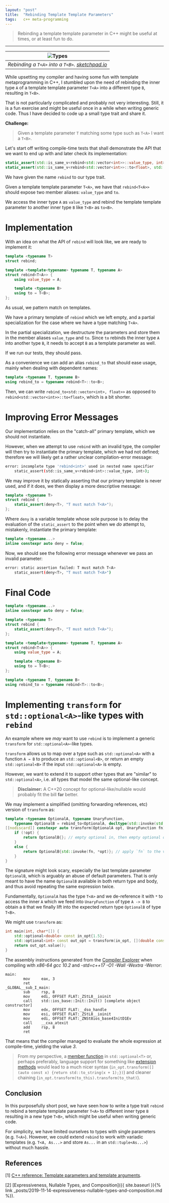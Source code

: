 ```yaml
---
layout: "post"
title:  "Rebinding Template Template Parameters"
tags:   c++ meta-programming
---
```


> Rebinding a template template parameter in C++ might be useful at times, or at least fun to do.

* * *

|![Types](/assets/img/rebinding-template-template-parameters.png)|
|:--:|
| *Rebinding a `T<A>` into a `T<B>`. [sketchpad.io](https://sketch.io/sketchpad)*|

While upsetting my compiler and having some fun with template metaprogramming in C++, I stumbled upon the need of rebinding the inner type `A` of a template template parameter `T<A>` into a different type `B`, resulting in `T<B>`.

That is not particularly complicated and probably not very interesting. Still, it is a fun exercise and might be useful once in a while when writing generic code. Thus I have decided to code up a small type trait and share it.

**Challenge:**

> Given a template parameter `T` matching some type such as `T<A>` I want a `T<B>`.

Let's start off writing compile-time tests that shall demonstrate the API that we want to end up with and later check its implementation:

```cpp
static_assert(std::is_same_v<rebind<std::vector<int>>::value_type, int>);
static_assert(std::is_same_v<rebind<std::vector<int>>::to<float>, std::vector<float>>);
```

We have given the name `rebind` to our type trait.

Given a template template parameter `T<A>`, we have that `rebind<T<A>>` should expose two member aliases: `value_type` and `to`.

We access the inner type `A` as `value_type` and rebind the template template parameter to another inner type `B` like `T<B>` as `to<B>`.

# Implementation

With an idea on what the API of `rebind` will look like, we are ready to implement it:

```cpp
template <typename T>
struct rebind;

template <template<typename> typename T, typename A>
struct rebind<T<A>> {
    using value_type = A;

    template <typename B>
    using to = T<B>;
};
```

As usual, we pattern match on templates.

We have a primary template of `rebind` which we left empty, and a partial specialization for the case where we have a type matching `T<A>`.

In the partial specialization, we destructure the parameters and store them in the member aliases `value_type` and `to`. Since `to` rebinds the inner type `A` into another type `B`, it needs to accept `B` as a template parameter as well.

If we run our tests, they should pass.

As a convenience we can add an alias `rebind_to` that should ease usage, mainly when dealing with dependent names:

```cpp
template <typename T, typename B>
using rebind_to = typename rebind<T>::to<B>;
```

Then, we can write `rebind_to<std::vector<int>, float>>` as opposed to `rebind<std::vector<int>>::to<float>`, which is a bit shorter.

# Improving Error Messages

Our implementation relies on the "catch-all" primary template, which we should not instantiate.

However, when we attempt to use `rebind` with an invalid type, the compiler will then try to instantiate the primary template, which we had not defined; therefore we will likely get a rather unclear compilation-error message:

```bash
error: incomplete type 'rebind<int>' used in nested name specifier
    static_assert(std::is_same_v<rebind<int>::value_type, int>);
```

We may improve it by statically asserting that our primary template is never used, and if it does, we then display a more descriptive message:

```cpp
template <typename T>
struct rebind {
    static_assert(deny<T>, "T must match T<A>");
};
```

Where `deny` is a variable template whose sole purpose is to delay the evaluation of the `static_assert` to the point when we *do* attempt to, mistakenly, instantiate the primary template:

```cpp
template <typename...>
inline constexpr auto deny = false;
```

Now, we should see the following error message whenever we pass an invalid parameter:

```bash
error: static assertion failed: T must match T<A>
    static_assert(deny<T>, "T must match T<A>")
```

# Final Code

```cpp
template <typename...>
inline constexpr auto deny = false;

template <typename T>
struct rebind {
    static_assert(deny<T>, "T must match T<A>");
};

template <template<typename> typename T, typename A>
struct rebind<T<A>> {
    using value_type = A;

    template <typename B>
    using to = T<B>;
};

template <typename T, typename B>
using rebind_to = typename rebind<T>::to<B>;
```

# Implementing `transform` for `std::optional<A>`-like types with `rebind`

An example where we *may* want to use `rebind` is to implement a generic `transform` for `std::optional<A>`-like types.

`transform` allows us to map over a type such as `std::optional<A>` with a function `A → B` to produce an `std::optional<B>`, or return an empty `std::optional<B>` if the input `std::optional<A>` is empty.

However, we want to extend it to support other types that are "similar" to `std::optional<A>`, i.e. all types that model the same optional-like concept.

> **Disclaimer:** A C++20 concept for optional-like/nullable would probably fit the bill **far** better.

We may implement a simplified (omitting forwarding references, etc) version of `transform` as:

```cpp
template <typename OptionalA, typename UnaryFunction,
    typename OptionalB = rebind_to<OptionalA, decltype(std::invoke(std::declval<UnaryFunction>(), *std::declval<OptionalA>()))>>
[[nodiscard]] constexpr auto transform(OptionalA opt, UnaryFunction fn) -> OptionalB {
    if (!opt) {
        return OptionalB{}; // empty optional in, then empty optional out.
    }
    else {
        return OptionalB{std::invoke(fn, *opt)}; // apply `fn` to the value inside `opt` and wrap it in a new optional.
    }
}
```

The signature might look scary, especially the last template parameter `OptionalB`, which is arguably an abuse of default parameters. That is only meant to have the name `OptionalB` available in both return type and body, and thus avoid repeating the same expression twice.

Fundamentally, `OptionalA` has the type `T<A>` and we de-reference it with `*` to access the inner `A` which we feed into `UnaryFunction` of type `A -> B` to obtain a `B` that we finally lift into the expected return type `OptionalB` of type `T<B>`.

We might use `transform` as:

```cpp
int main(int, char*[]) {
    std::optional<double> const in_opt{1.5};
    std::optional<int> const out_opt = transform(in_opt, [](double const x) {return static_cast<int>(x) + 2;}); // std::optional<int>{3}
    return out_opt.value();
}
```

The assembly instructions generated from the [Compiler Explorer](https://godbolt.org/) when compiling with *x86-64 gcc 10.2* and *-std=c++17 -O1 -Wall -Wextra -Werror*:

```assembly
main:
        mov     eax, 3
        ret
_GLOBAL__sub_I_main:
        sub     rsp, 8
        mov     edi, OFFSET FLAT:_ZStL8__ioinit
        call    std::ios_base::Init::Init() [complete object constructor]
        mov     edx, OFFSET FLAT:__dso_handle
        mov     esi, OFFSET FLAT:_ZStL8__ioinit
        mov     edi, OFFSET FLAT:_ZNSt8ios_base4InitD1Ev
        call    __cxa_atexit
        add     rsp, 8
        ret
```

That means that the compiler managed to evaluate the whole expression at compile-time, yielding the value *3*.

> From my perspective, a [member function](http://www.open-std.org/jtc1/sc22/wg21/docs/papers/2019/p0798r3.html) in `std::optional<T>` or, perhaps preferably, language support for something like [extension methods](http://www.open-std.org/jtc1/sc22/wg21/docs/papers/2015/n4474.pdf) would lead to a much nicer syntax (`in_opt.transform([](auto const x) {return std::to_string(x + 1);})`) and cleaner chaining (`in_opt.transform(to_this).transform(to_that)`).

## Conclusion

In this purposefully short post, we have seen how to write a type trait `rebind` to rebind a template template parameter `T<A>` to different inner type `B` resulting in a new type `T<B>`, which might be useful when writing generic code.

For simplicity, we have limited ourselves to types with single parameters (e.g. `T<A>`). However, we could extend `rebind` to work with variadic templates (e.g. `T<A, As...>` and store `As...` in an `std::tuple<As...>`) without much hassle.

## References

[1] [C++ reference: Template parameters and template arguments](https://en.cppreference.com/w/cpp/language/template_parameters).

[2] [Expressiveness, Nullable Types, and Composition]({{ site.baseurl }}{% link _posts/2019-11-14-expressiveness-nullable-types-and-composition.md %}).
